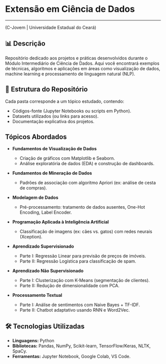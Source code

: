 # Extensão em Ciência de Dados
---
(C-Jovem | Universidade Estadual do Ceará)

## 📊 Descrição
Repositório dedicado aos projetos e práticas desenvolvidos durante o Módulo Intermediário de Ciência de Dados. Aqui você encontrará exemplos de técnicas, algoritmos e aplicações em áreas como visualização de dados, machine learning e processamento de linguagem natural (NLP).

## 📂 Estrutura do Repositório
Cada pasta corresponde a um tópico estudado, contendo:

- Códigos-fonte (Jupyter Notebooks ou scripts em Python).
- Datasets utilizados (ou links para acesso).
- Documentação explicativa dos projetos.

## Tópicos Abordados
- **Fundamentos de Visualização de Dados**
  - Criação de gráficos com Matplotlib e Seaborn.
  - Análise exploratória de dados (EDA) e construção de dashboards.
  
- **Fundamentos de Mineração de Dados**
  - Padrões de associação com algoritmo Apriori (ex: análise de cesta de compras).
  
- **Modelagem de Dados**
  - Pré-processamento: tratamento de dados ausentes, One-Hot Encoding, Label Encoder.
  
- **Programação Aplicada à Inteligência Artificial**
  - Classificação de imagens (ex: cães vs. gatos) com redes neurais (Xception).
  
- **Aprendizado Supervisionado**
  - Parte I: Regressão Linear para previsão de preços de imóveis.
  - Parte II: Regressão Logística para classificação de spam.
  
- **Aprendizado Não Supervisionado**
  - Parte I: Clusterização com K-Means (segmentação de clientes).
  - Parte II: Redução de dimensionalidade com PCA.
  
- **Processamento Textual**
  - Parte I: Análise de sentimentos com Naive Bayes + TF-IDF.
  - Parte II: Chatbot adaptativo usando RNN e Word2Vec.

## 🛠️ Tecnologias Utilizadas
- **Linguagens:** Python
- **Bibliotecas:** Pandas, NumPy, Scikit-learn, TensorFlow/Keras, NLTK, SpaCy.
- **Ferramentas:** Jupyter Notebook, Google Colab, VS Code.

   

